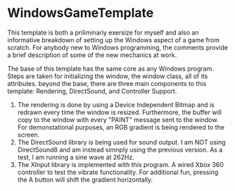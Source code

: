 # WindowsGameTemplate
This template is both a priliminariy exersize for myself and also an informative breakdown of setting up the Windows aspect of a game from scratch.
For anybody new to Windows programming, the comments provide a brief description of some of the new mechanics at work.

The base of this template has the same core as any Windows program.  Steps are taken for initializing the window, the window class, all of its attributes.
beyond the base, there are three main components to this template: Rendering, DirectSound, and Controller Support.

1.  The rendering is done by using a Device Independent Bitmap and is redrawn every time the window is resized.  Furthermore, the buffer will copy to the window with every "PAINT" message sent to the window.  For demonstational purposes, an RGB gradient is being rendered to the screen.
2.  The DirectSound library is being used for sound output.  I am NOT using DirectSound8 and am instead simnply using the previous version.  As a test, I am running a sine wave at 262Hz.
3.  The XInput library is implemented with this program.  A wired Xbox 360 controller to test the vibrate functionality.  For additional fun, pressing the A button will shift the gradient horizontally.
